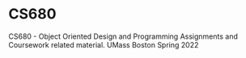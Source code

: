 # CS680
CS680 - Object Oriented Design and Programming Assignments and Coursework related material. UMass Boston Spring 2022
